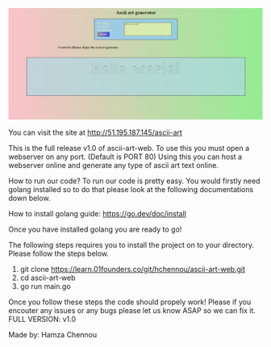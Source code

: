 ![alt text](https://raw.githubusercontent.com/HamzLDN/ascii-art-web/main/image.PNG)

You can visit the site at http://51.195.187.145/ascii-art

This is the full release v1.0 of ascii-art-web.
To use this you must open a webserver on any port. (Default is PORT 80)
Using this you can host a webserver online and generate any type of ascii art text online.

How to run our code?
To run our code is pretty easy. You would firstly need golang installed so to do that please look
at the following documentations down below.

How to install golang guide: https://go.dev/doc/install

Once you have installed golang you are ready to go!

The following steps requires you to install the project on to your directory. Please follow the steps below.

1. git clone https://learn.01founders.co/git/hchennou/ascii-art-web.git
2. cd ascii-art-web
3. go run main.go

Once you follow these steps the code should propely work!
Please if you encouter any issues or any bugs please let us know ASAP so we can fix it.
FULL VERSION: v1.0

Made by:
Hamza Chennou
